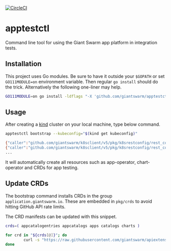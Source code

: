 [![CircleCI](https://circleci.com/gh/giantswarm/apptestctl.svg?style=shield)](https://circleci.com/gh/giantswarm/apptestctl)

# apptestctl

Command line tool for using the Giant Swarm app platform in integration tests.

## Installation

This project uses Go modules. Be sure to have it outside your `$GOPATH` or
set `GO111MODULE=on` environment variable. Then regular `go install` should do
the trick. Alternatively the following one-liner may help.

```sh
GO111MODULE=on go install -ldflags "-X 'github.com/giantswarm/apptestctl/pkg/project.gitSHA=$(git rev-parse HEAD)'" .
```

## Usage

After creating a [kind](https://kind.sigs.k8s.io/) cluster on your local machine, type below command. 

```sh
apptestctl bootstrap --kubeconfig="$(kind get kubeconfig)"

{"caller":"github.com/giantswarm/k8sclient/v5/pkg/k8srestconfig/rest_config.go:137","level":"debug","message":"creating REST config from kubeconfig","time":"2020-09-29T11:09:41.587218+00:00"}
{"caller":"github.com/giantswarm/k8sclient/v5/pkg/k8srestconfig/rest_config.go:145","level":"debug","message":"created REST config from kubeconfig","time":"2020-09-29T11:09:41.588999+00:00"}
...
```

It will automatically create all resources such as app-operator, chart-operator and CRDs for app testing.

## Update CRDs

The bootstrap command installs CRDs in the group `application.giantswarm.io`.
These are embedded in `pkg/crds` to avoid hitting GitHub API rate limits.

The CRD manifests can be updated with this snippet.

```sh
crds=( appcatalogentries appcatalogs apps catalogs charts )

for crd in "${crds[@]}"; do
        curl -s "https://raw.githubusercontent.com/giantswarm/apiextensions/master/config/crd/application.giantswarm.io_${crd}.yaml" > "pkg/crds/${crd}.yaml"
done
```
